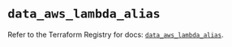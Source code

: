# `data_aws_lambda_alias`

Refer to the Terraform Registry for docs: [`data_aws_lambda_alias`](https://registry.terraform.io/providers/hashicorp/aws/6.14.0/docs/data-sources/lambda_alias).
